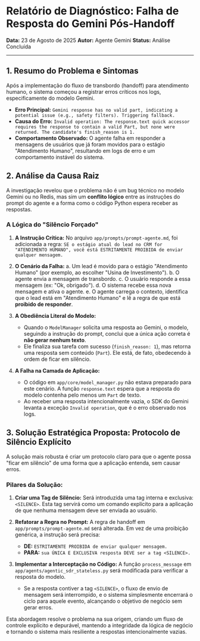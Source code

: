 # Relatório de Diagnóstico: Falha de Resposta do Gemini Pós-Handoff

**Data:** 23 de Agosto de 2025
**Autor:** Agente Gemini
**Status:** Análise Concluída

---

## 1. Resumo do Problema e Sintomas

Após a implementação do fluxo de transbordo (handoff) para atendimento humano, o sistema começou a registrar erros críticos nos logs, especificamente do modelo Gemini.

-   **Erro Principal:** `Gemini response has no valid part, indicating a potential issue (e.g., safety filters). Triggering fallback.`
-   **Causa do Erro:** `Invalid operation: The response.text quick accessor requires the response to contain a valid Part, but none were returned. The candidate's finish_reason is 1.`
-   **Comportamento Observado:** O agente falha em responder a mensagens de usuários que já foram movidos para o estágio "Atendimento Humano", resultando em logs de erro e um comportamento instável do sistema.

## 2. Análise da Causa Raiz

A investigação revelou que o problema não é um bug técnico no modelo Gemini ou no Redis, mas sim um **conflito lógico** entre as instruções do prompt do agente e a forma como o código Python espera receber as respostas.

### A Lógica do "Silêncio Forçado"

1.  **A Instrução Crítica:** No arquivo `app/prompts/prompt-agente.md`, foi adicionada a regra: `SE o estágio atual do lead no CRM for "ATENDIMENTO HUMANO", você está ESTRITAMENTE PROIBIDA de enviar qualquer mensagem.`

2.  **O Cenário da Falha:**
    a. Um lead é movido para o estágio "Atendimento Humano" (por exemplo, ao escolher "Usina de Investimento").
    b. O agente envia a mensagem de transbordo.
    c. O usuário responde a essa mensagem (ex: "Ok, obrigado").
    d. O sistema recebe essa nova mensagem e ativa o agente.
    e. O agente carrega o contexto, identifica que o lead está em "Atendimento Humano" e lê a regra de que está **proibido de responder**.

3.  **A Obediência Literal do Modelo:**
    *   Quando o `ModelManager` solicita uma resposta ao Gemini, o modelo, seguindo a instrução do prompt, conclui que a única ação correta é **não gerar nenhum texto**.
    *   Ele finaliza sua tarefa com sucesso (`finish_reason: 1`), mas retorna uma resposta sem conteúdo (`Part`). Ele está, de fato, obedecendo à ordem de ficar em silêncio.

4.  **A Falha na Camada de Aplicação:**
    *   O código em `app/core/model_manager.py` não estava preparado para este cenário. A função `response.text` espera que a resposta do modelo contenha pelo menos um `Part` de texto.
    *   Ao receber uma resposta intencionalmente vazia, o SDK do Gemini levanta a exceção `Invalid operation`, que é o erro observado nos logs.

## 3. Solução Estratégica Proposta: Protocolo de Silêncio Explícito

A solução mais robusta é criar um protocolo claro para que o agente possa "ficar em silêncio" de uma forma que a aplicação entenda, sem causar erros.

### Pilares da Solução:

1.  **Criar uma Tag de Silêncio:** Será introduzida uma tag interna e exclusiva: `<SILENCE>`. Esta tag servirá como um comando explícito para a aplicação de que nenhuma mensagem deve ser enviada ao usuário.

2.  **Refatorar a Regra no Prompt:** A regra de handoff em `app/prompts/prompt-agente.md` será alterada. Em vez de uma proibição genérica, a instrução será precisa:
    *   **DE:** `ESTRITAMENTE PROIBIDA de enviar qualquer mensagem.`
    *   **PARA:** `sua ÚNICA E EXCLUSIVA resposta DEVE ser a tag <SILENCE>.`

3.  **Implementar a Interceptação no Código:** A função `process_message` em `app/agents/agentic_sdr_stateless.py` será modificada para verificar a resposta do modelo.
    *   Se a resposta contiver a tag `<SILENCE>`, o fluxo de envio de mensagem será interrompido, e o sistema simplesmente encerrará o ciclo para aquele evento, alcançando o objetivo de negócio sem gerar erros.

Esta abordagem resolve o problema na sua origem, criando um fluxo de controle explícito e depurável, mantendo a integridade da lógica de negócio e tornando o sistema mais resiliente a respostas intencionalmente vazias.